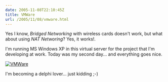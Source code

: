 ```yaml
---
date: 2005-11-08T22:10:45Z
title: VMWare
url: /2005/11/08/vmware.html
---
```


<p>Yes I know, <em>Bridged Networking</em> with wireless cards doesn't work, but what about using <em>NAT Networing</em>? Yes, it works!. </p>
<p>I'm running MS Windows XP in this virtual server for the project that I'm developing at work. Today was my second day...  and everything goes nice.</p>
<p><a href="http://static.flickr.com/33/61453863_d3821bb76d_o.png"><img src="http://static.flickr.com/33/61453863_d3821bb76d_m.jpg" alt="VMWare" /></a></p>
<p>I'm becoming a delphi lover... just kidding ;-)</p>
